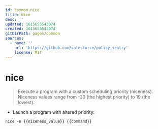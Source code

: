 ```yaml
---
id: common.nice
title: Nice
desc: ''
updated: 1615655543074
created: 1615655543074
gitDirPath: pages/common
sources:
  - name: ''
    url: 'https://github.com/salesforce/policy_sentry'
    license: MIT
---
```

# nice

> Execute a program with a custom scheduling priority (niceness).
> Niceness values range from -20 (the highest priority) to 19 (the lowest).

- Launch a program with altered priority:

`nice -n {{niceness_value}} {{command}}`

